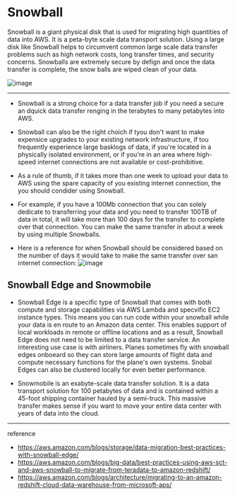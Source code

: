 # Snowball

Snowball is a giant physical disk that is used for migrating high quantities of data into AWS. It is a peta-byte scale data transport solution. Using a large disk like Snowball helps to circumvent common large scale data transfer problems such as high network costs, long transfer times, and security concerns. Snowballs are extremely secure by defign and once the data transfer is complete, the snow balls are wiped clean of your data.

![image](https://github.com/rlaisqls/rlaisqls/assets/81006587/30ca9d39-7718-4343-8764-679a0e86145f)

---

- Snowball is a strong choice for a data transfer job if you need a secure an dquick data transfer renging in the terabytes to many petabytes into AWS.

- Snowball can also be the right choich if tyou don't want to make expensice upgrades to your existing network infrastructure, if tou frequently experience large basklogs of data, if you're located in a physically isolated environment, or if you're in an area where high-speed internet connections are not available or cost-prohibitive.

- As a rule of thumb, if it takes more than one week to upload your data to AWS using the spare capacity of you existing internet connection, the you should condider using Snowball.

- For example, if you have a 100Mb connection that you can solely dedicate to transferring your data and you need to transfer 100TB of data in total, it will take more than 100 days for the transfer to complete over that connection. You can make the same transfer in about a week by using multiple Snowballs. 

- Here is a reference for when Snowball should be considered based on the number of days it would take to make the same transfer over san internet connection:
![image](https://github.com/rlaisqls/rlaisqls/assets/81006587/1bdce7f4-49b4-4f94-844d-ea1256c3b5ad)

## Snowball Edge and Snowmobile

- Snowball Edge is a specific type of Snowball that comes with both compute and storage capabilities via AWS Lambda and specvific EC2 instance types. This means you can run code within your snowball while your data is en route to an Amazon data center.
    This enables support of local workloads in remote or offline locations and as a result, Snowball Edge does not need to be limited to a data transfer service. An interesting use case is with airliners. Planes sometimes fly with snowball edges onboeard so they can store large amounts of flight data and compute necessary functions for the plane's own systems. Snobal Edges can also be clustered locally for even better performance.

- Snowmobile is an exabyte-scale data transfer solution. It is a data transport solution for 100 petabytes of data and is contained within a 45-foot shipping container hauled by a semi-truck. This massive transfer makes sense if you want to move your entire data center with years of data into the cloud.

---
reference
- https://aws.amazon.com/blogs/storage/data-migration-best-practices-with-snowball-edge/
- https://aws.amazon.com/blogs/big-data/best-practices-using-aws-sct-and-aws-snowball-to-migrate-from-teradata-to-amazon-redshift/
- https://aws.amazon.com/blogs/architecture/migrating-to-an-amazon-redshift-cloud-data-warehouse-from-microsoft-aps/